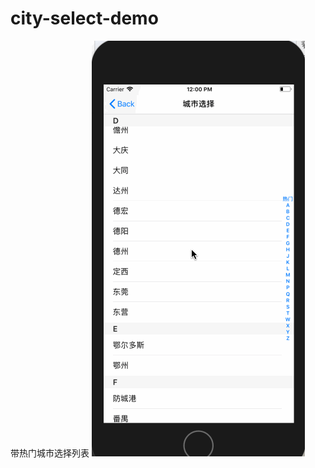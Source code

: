 # city-select-demo
带热门城市选择列表
![](https://raw.githubusercontent.com/paperclouds/city-select-demo/master/CitySelectDemo/CoverScrollView.gif)
